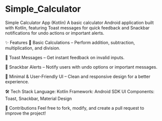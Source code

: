 # Simple_Calculator
Simple Calculator App (Kotlin) 
A basic calculator Android application built with Kotlin, featuring Toast messages for quick feedback and Snackbar notifications for undo actions or important alerts.

✨ Features
🧮 Basic Calculations – Perform addition, subtraction, multiplication, and division.

🔔 Toast Messages – Get instant feedback on invalid inputs.

📌 Snackbar Alerts – Notify users with undo options or important messages.

🎨 Minimal & User-Friendly UI – Clean and responsive design for a better experience.

🛠 Tech Stack
Language: Kotlin
Framework: Android SDK
UI Components: Toast, Snackbar, Material Design

📌 Contributions
Feel free to fork, modify, and create a pull request to improve the project!

